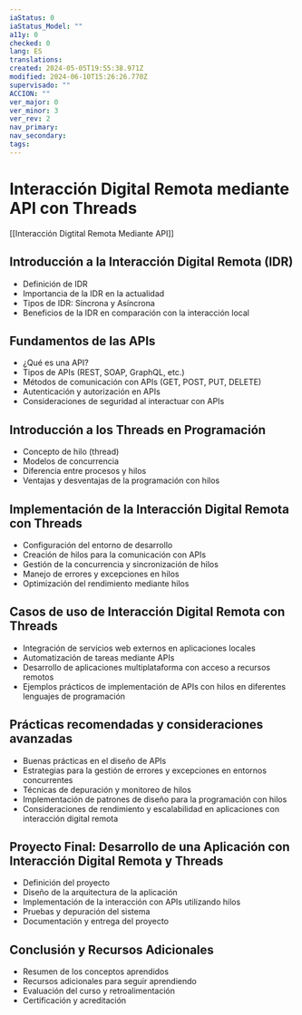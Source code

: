 ```yaml
---
iaStatus: 0
iaStatus_Model: ""
a11y: 0
checked: 0
lang: ES
translations: 
created: 2024-05-05T19:55:38.971Z
modified: 2024-06-10T15:26:26.770Z
supervisado: ""
ACCION: ""
ver_major: 0
ver_minor: 3
ver_rev: 2
nav_primary: 
nav_secondary: 
tags:
---
```

# Interacción Digital Remota mediante API con Threads

[[Interacción Digtital Remota Mediante API]]

## Introducción a la Interacción Digital Remota (IDR)
- Definición de IDR
- Importancia de la IDR en la actualidad
- Tipos de IDR: Síncrona y Asíncrona
- Beneficios de la IDR en comparación con la interacción local

## Fundamentos de las APIs
- ¿Qué es una API?
- Tipos de APIs (REST, SOAP, GraphQL, etc.)
- Métodos de comunicación con APIs (GET, POST, PUT, DELETE)
- Autenticación y autorización en APIs
- Consideraciones de seguridad al interactuar con APIs

## Introducción a los Threads en Programación
- Concepto de hilo (thread)
- Modelos de concurrencia
- Diferencia entre procesos y hilos
- Ventajas y desventajas de la programación con hilos

## Implementación de la Interacción Digital Remota con Threads
- Configuración del entorno de desarrollo
- Creación de hilos para la comunicación con APIs
- Gestión de la concurrencia y sincronización de hilos
- Manejo de errores y excepciones en hilos
- Optimización del rendimiento mediante hilos

## Casos de uso de Interacción Digital Remota con Threads
- Integración de servicios web externos en aplicaciones locales
- Automatización de tareas mediante APIs
- Desarrollo de aplicaciones multiplataforma con acceso a recursos remotos
- Ejemplos prácticos de implementación de APIs con hilos en diferentes lenguajes de programación

## Prácticas recomendadas y consideraciones avanzadas
- Buenas prácticas en el diseño de APIs
- Estrategias para la gestión de errores y excepciones en entornos concurrentes
- Técnicas de depuración y monitoreo de hilos
- Implementación de patrones de diseño para la programación con hilos
- Consideraciones de rendimiento y escalabilidad en aplicaciones con interacción digital remota

## Proyecto Final: Desarrollo de una Aplicación con Interacción Digital Remota y Threads
- Definición del proyecto
- Diseño de la arquitectura de la aplicación
- Implementación de la interacción con APIs utilizando hilos
- Pruebas y depuración del sistema
- Documentación y entrega del proyecto

## Conclusión y Recursos Adicionales
- Resumen de los conceptos aprendidos
- Recursos adicionales para seguir aprendiendo
- Evaluación del curso y retroalimentación
- Certificación y acreditación
